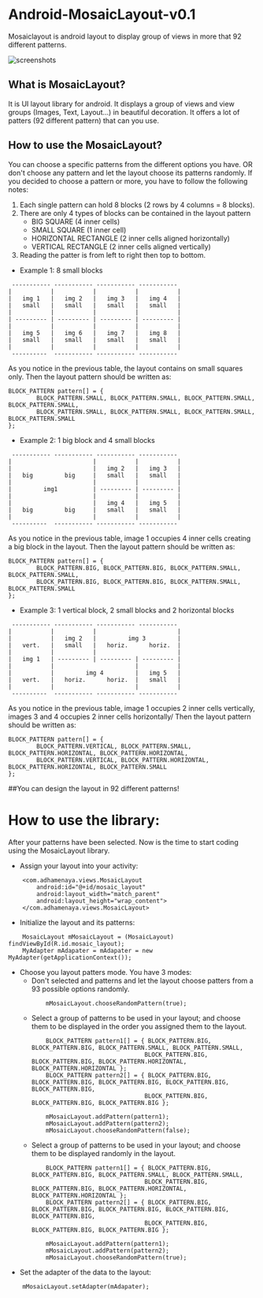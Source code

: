 # Android-MosaicLayout-v0.1
Mosaiclayout is android layout to display group of views in more that 92 different patterns.

![screenshots](https://cloud.githubusercontent.com/assets/1500868/11513643/fb4e754e-987c-11e5-8f18-025d934c69b4.png)


## What is MosaicLayout?
It is UI layout library for android. It displays a group of views and view groups (Images, Text, Layout...) in beautiful decoration. 
It offers a lot of patters (92 different pattern) that can you use. 

## How to use the MosaicLayout?
You can choose a specific patterns from the different options you have. OR don't choose any pattern and let the layout choose its patterns randomly.
If you decided to choose a pattern or more, you have to follow the following notes:

1. Each single pattern can hold 8 blocks (2 rows by 4 columns = 8 blocks).
2. There are only 4 types of blocks can be contained in the layout pattern
	* BIG SQUARE (4 inner cells)
	* SMALL SQUARE (1 inner cell)
	* HORIZONTAL RECTANGLE (2 inner cells aligned horizontally)
	* VERTICAL RECTANGLE (2 inner cells aligned vertically)
3. Reading the patter is from left to right then top to bottom.

* Example 1: 8 small blocks

```
 ----------- ----------- ----------- -----------
|			|			|			|			|
|	img 1	|	img 2	|	img 3	|	img 4	|
|	small	|	small	|	small	|	small	|
|			|			|			|			|
| --------- | --------- | --------- | --------- |
|			|			|			|			|
|	img 5	|	img 6	|	img 7	|	img 8	|
|	small	|	small	|	small	|	small	|
|			|			|			|			|
 ----------  ----------- ----------- -----------
 ```
 
 As you notice in the previous table, the layout contains on small squares only.
 Then the layout pattern should be written as: 
 
```
BLOCK_PATTERN pattern[] = { 
		BLOCK_PATTERN.SMALL, BLOCK_PATTERN.SMALL, BLOCK_PATTERN.SMALL, BLOCK_PATTERN.SMALL,
		BLOCK_PATTERN.SMALL, BLOCK_PATTERN.SMALL, BLOCK_PATTERN.SMALL, BLOCK_PATTERN.SMALL 
};
```

* Example 2: 1 big block and 4 small blocks

```
 ----------- ----------- ----------- -----------
|						|			|			|
|				    	|	img 2	|	img 3	|
|	big 		big		|	small	|	small	|
|						|			|			|
| 		  img1			| --------- | --------- |
|						|			|			|
|	 		    	    |	img 4	|	img 5	|
|	big			big		|	small	|	small	|
|						|			|			|
 ----------  ----------- ----------- -----------
 ```
 
 As you notice in the previous table, image 1 occupies 4 inner cells creating a big block in the layout.
 Then the layout pattern should be written as: 
 
```
BLOCK_PATTERN pattern[] = { 
		BLOCK_PATTERN.BIG, BLOCK_PATTERN.BIG, BLOCK_PATTERN.SMALL, BLOCK_PATTERN.SMALL,
		BLOCK_PATTERN.BIG, BLOCK_PATTERN.BIG, BLOCK_PATTERN.SMALL, BLOCK_PATTERN.SMALL 
};
```

* Example 3: 1 vertical block, 2 small blocks and 2 horizontal blocks

```
 ----------- ----------- ----------- -----------
|			|			|						|
|			|	img 2	|		  img 3			|
|	vert.	|	small	|	horiz.		horiz.	|
|			|			|						|
|	img 1	| --------- | --------- | --------- |
|			|						|			|
|	 		|		  img 4			|	img 5	|
|	vert.	|	horiz.		horiz.	|	small	|
|			|						|			|
 ----------  ----------- ----------- -----------
 ```
 
 As you notice in the previous table, image 1 occupies 2 inner cells vertically, images 3 and 4 occupies 2 inner cells horizontally/
 Then the layout pattern should be written as: 
 
```
BLOCK_PATTERN pattern[] = { 
		BLOCK_PATTERN.VERTICAL, BLOCK_PATTERN.SMALL, BLOCK_PATTERN.HORIZONTAL, BLOCK_PATTERN.HORIZONTAL,
		BLOCK_PATTERN.VERTICAL, BLOCK_PATTERN.HORIZONTAL, BLOCK_PATTERN.HORIZONTAL, BLOCK_PATTERN.SMALL 
};
```

##You can design the layout in 92 different patterns!

# How to use the library:
After your patterns have been selected. Now is the time to start coding using the MosaicLayout library.

* Assign your layout into your activity:
```
	<com.adhamenaya.views.MosaicLayout
		android:id="@+id/mosaic_layout"
		android:layout_width="match_parent"
		android:layout_height="wrap_content">
	</com.adhamenaya.views.MosaicLayout>
```
* Initialize the layout and its patterns:
```
	MosaicLayout mMosaicLayout = (MosaicLayout) findViewById(R.id.mosaic_layout);
	MyAdapter mAdapater = mAdapater = new MyAdapter(getApplicationContext());
```
* Choose you layout patters mode. You have 3 modes:
  * Don't selected and patterns and let the layout choose patters from a 93 possible options randomly.
	```
		mMosaicLayout.chooseRandomPattern(true);
	```
  * Select a group of patterns to be used in your layout; and choose them to be displayed in the order you assigned them to the layout.
	```
		BLOCK_PATTERN pattern1[] = { BLOCK_PATTERN.BIG, BLOCK_PATTERN.BIG, BLOCK_PATTERN.SMALL, BLOCK_PATTERN.SMALL,
									BLOCK_PATTERN.BIG, BLOCK_PATTERN.BIG, BLOCK_PATTERN.HORIZONTAL, BLOCK_PATTERN.HORIZONTAL };
		BLOCK_PATTERN pattern2[] = { BLOCK_PATTERN.BIG, BLOCK_PATTERN.BIG, BLOCK_PATTERN.BIG, BLOCK_PATTERN.BIG, BLOCK_PATTERN.BIG,
									BLOCK_PATTERN.BIG, BLOCK_PATTERN.BIG, BLOCK_PATTERN.BIG };
			
		mMosaicLayout.addPattern(pattern1);
		mMosaicLayout.addPattern(pattern2);
		mMosaicLayout.chooseRandomPattern(false);
	```
  * Select a group of patterns to be used in your layout; and choose them to be displayed randomly in the layout.
	```
		BLOCK_PATTERN pattern1[] = { BLOCK_PATTERN.BIG, BLOCK_PATTERN.BIG, BLOCK_PATTERN.SMALL, BLOCK_PATTERN.SMALL,
									BLOCK_PATTERN.BIG, BLOCK_PATTERN.BIG, BLOCK_PATTERN.HORIZONTAL, BLOCK_PATTERN.HORIZONTAL };
		BLOCK_PATTERN pattern2[] = { BLOCK_PATTERN.BIG, BLOCK_PATTERN.BIG, BLOCK_PATTERN.BIG, BLOCK_PATTERN.BIG, BLOCK_PATTERN.BIG,
									BLOCK_PATTERN.BIG, BLOCK_PATTERN.BIG, BLOCK_PATTERN.BIG };
			
		mMosaicLayout.addPattern(pattern1);
		mMosaicLayout.addPattern(pattern2);
		mMosaicLayout.chooseRandomPattern(true);
	```
* Set the adapter of the data to the layout:
```
	mMosaicLayout.setAdapter(mAdapater);
```

